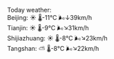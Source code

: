 Today weather:  
Beijing: ☀️   🌡️-11°C 🌬️↓39km/h  
Tianjin: ☀️   🌡️-9°C 🌬️↘31km/h  
Shijiazhuang: ☀️   🌡️-8°C 🌬️↘23km/h  
Tangshan: ⛅️  🌡️-8°C 🌬️↘22km/h  
